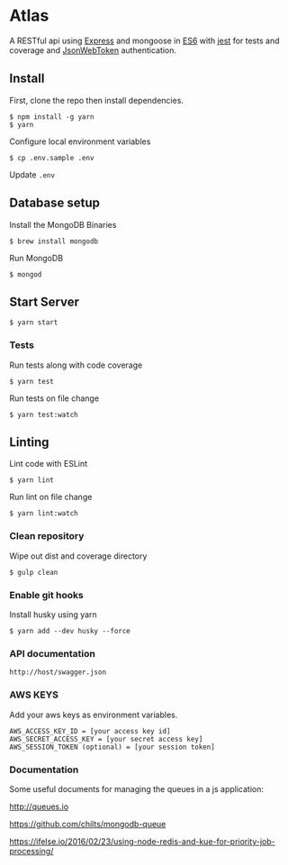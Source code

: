 # Atlas

A RESTful api using [Express](http://expressjs.com) and mongoose in [ES6](http://es6-features.org)
with [jest](https://facebook.github.io/jest/) for tests and coverage
and [JsonWebToken](https://jwt.io) authentication.

## Install

First, clone the repo then install dependencies.

```
$ npm install -g yarn
$ yarn
```

Configure local environment variables

```
$ cp .env.sample .env
```

Update `.env`

## Database setup

Install the MongoDB Binaries

```
$ brew install mongodb
```

Run MongoDB

```
$ mongod
```

## Start Server

```
$ yarn start
```

### Tests

Run tests along with code coverage

```
$ yarn test
```

Run tests on file change

```
$ yarn test:watch
```

## Linting

Lint code with ESLint

```
$ yarn lint
```

Run lint on file change

```
$ yarn lint:watch
```

### Clean repository

Wipe out dist and coverage directory

```
$ gulp clean
```

### Enable git hooks

Install husky using yarn

```
$ yarn add --dev husky --force
```

### API documentation

```
http://host/swagger.json
```

### AWS KEYS

Add your aws keys as environment variables.

```
AWS_ACCESS_KEY_ID = [your access key id]
AWS_SECRET_ACCESS_KEY = [your secret access key]
AWS_SESSION_TOKEN (optional) = [your session token]
```

### Documentation

Some useful documents for managing the queues in a js application:

http://queues.io

https://github.com/chilts/mongodb-queue

https://ifelse.io/2016/02/23/using-node-redis-and-kue-for-priority-job-processing/
